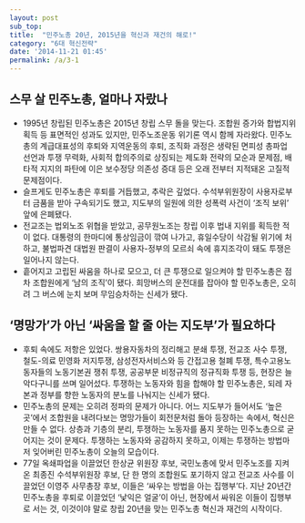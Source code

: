 ```yaml
---
layout: post
sub_top: 
title:  "민주노총 20년, 2015년을 혁신과 재건의 해로!"
category: "6대 혁신전략"
date: '2014-11-21 01:45'
permalink: /a/3-1
---
```


## 스무 살 민주노총, 얼마나 자랐나

- 1995년 창립된 민주노총은 2015년 창립 스무 돌을 맞는다. 조합원 증가와 합법지위 획득 등 표면적인 성과도 있지만, 민주노조운동 위기론 역시 함께 자라왔다. 민주노총의 계급대표성의 후퇴와 지역운동의 후퇴, 조직화 과정은 생략된 면피성 총파업 선언과 투쟁 무력화, 사회적 합의주의로 상징되는 제도화 전략의 모순과 문제점, 배타적 지지의 파탄에 이은 보수정당 의존성 증대 등은 오래 전부터 지적돼온 고질적 문제점이다.
- 슬프게도 민주노총은 후퇴를 거듭했고, 추락은 깊었다. 수석부위원장이 사용자로부터 금품을 받아 구속되기도 했고, 지도부의 일원에 의한 성폭력 사건이 ‘조직 보위’ 앞에 은폐됐다.
- 전교조는 법외노조 위협을 받았고, 공무원노조는 창립 이후 법내 지위를 획득한 적이 없다. 대통령의 한마디에 통상임금이 깎여 나가고, 휴일수당이 삭감될 위기에 처하고, 불법파견 대법원 판결이 사용자-정부의 모르쇠 속에 휴지조각이 돼도 투쟁은 일어나지 않는다.
- 흩어지고 고립된 싸움을 하나로 모으고, 더 큰 투쟁으로 일으켜야 할 민주노총은 점차 조합원에게 ‘남의 조직’이 됐다. 희망버스의 운전대를 잡아야 할 민주노총은, 오히려 그 버스에 눈치 보며 무임승차하는 신세가 됐다.

## ‘명망가’가 아닌 ‘싸움을 할 줄 아는 지도부’가 필요하다

- 후퇴 속에도 저항은 있었다. 쌍용자동차의 정리해고 분쇄 투쟁, 전교조 사수 투쟁, 철도-의료 민영화 저지투쟁, 삼성전자서비스와 등 간접고용 철폐 투쟁, 특수고용노동자들의 노동기본권 쟁취 투쟁, 공공부문 비정규직의 정규직화 투쟁 등, 현장은 늘 악다구니를 쓰며 일어섰다. 투쟁하는 노동자와 힘을 합해야 할 민주노총은, 되레 자본과 정부를 향한 노동자의 분노를 나눠지는 신세가 됐다.
- 민주노총의 문제는 오히려 정파의 문제가 아니다. 어느 지도부가 들어서도 ‘높은 곳’에서 조합원을 내려다보는 명망가들이 회전문처럼 돌아 등장하는 속에서, 혁신은 만들 수 없다. 상층과 기층의 분리, 투쟁하는 노동자를 품지 못하는 민주노총으로 굳어지는 것이 문제다. 투쟁하는 노동자와 공감하지 못하고, 이제는 투쟁하는 방법마저 잊어버린 민주노총이 오늘의 모습이다.
- 77일 옥쇄파업을 이끌었던 한상균 위원장 후보, 국민노총에 맞서 민주노조를 지켜온 최종진 수석부위원장 후보, 단 한 명의 조합원도 포기하지 않고 전교조 사수를 이끌었던 이영주 사무총장 후보, 이들은 ‘싸우는 방법을 아는 집행부’다. 지난 20년간 민주노총을 후퇴로 이끌었던 ‘낯익은 얼굴’이 아닌, 현장에서 싸워온 이들이 집행부로 서는 것, 이것이야 말로 창립 20년을 맞는 민주노총 혁신과 재건의 시작이다.